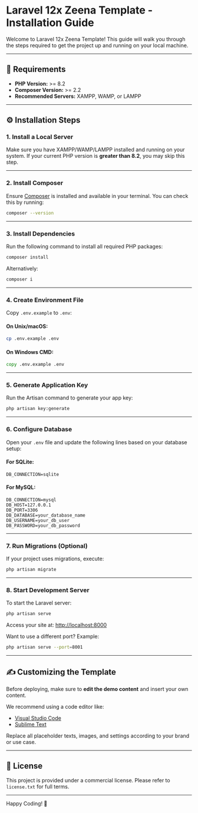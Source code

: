 # Laravel 12x Zeena Template - Installation Guide

Welcome to Laravel 12x Zeena Template! This guide will walk you through the steps required to get the project up and running on your local machine.

---

## 🧰 Requirements

- **PHP Version:** >= 8.2
- **Composer Version:** >= 2.2
- **Recommended Servers:** XAMPP, WAMP, or LAMPP

---

## ⚙️ Installation Steps

### 1. Install a Local Server

Make sure you have XAMPP/WAMP/LAMPP installed and running on your system. If your current PHP version is **greater than 8.2**, you may skip this step.

---

### 2. Install Composer

Ensure [Composer](https://getcomposer.org/) is installed and available in your terminal. You can check this by running:

```bash
composer --version
```

---

### 3. Install Dependencies

Run the following command to install all required PHP packages:

```bash
composer install
```

Alternatively:

```bash
composer i
```

---

### 4. Create Environment File

Copy `.env.example` to `.env`:

#### On Unix/macOS:

```bash
cp .env.example .env
```

#### On Windows CMD:

```cmd
copy .env.example .env
```

---

### 5. Generate Application Key

Run the Artisan command to generate your app key:

```bash
php artisan key:generate
```

---

### 6. Configure Database

Open your `.env` file and update the following lines based on your database setup:

#### For SQLite:
```env
DB_CONNECTION=sqlite
```

#### For MySQL:
```env
DB_CONNECTION=mysql
DB_HOST=127.0.0.1
DB_PORT=3306
DB_DATABASE=your_database_name
DB_USERNAME=your_db_user
DB_PASSWORD=your_db_password
```

---

### 7. Run Migrations (Optional)

If your project uses migrations, execute:

```bash
php artisan migrate
```

---

### 8. Start Development Server

To start the Laravel server:

```bash
php artisan serve
```

Access your site at: [http://localhost:8000](http://localhost:8000)

Want to use a different port? Example:

```bash
php artisan serve --port=8001
```

---

## ✍️ Customizing the Template

Before deploying, make sure to **edit the demo content** and insert your own content.

We recommend using a code editor like:

- [Visual Studio Code](https://code.visualstudio.com/)
- [Sublime Text](https://www.sublimetext.com/)

Replace all placeholder texts, images, and settings according to your brand or use case.

---

## 📄 License

This project is provided under a commercial license. Please refer to `license.txt` for full terms.

---

Happy Coding! 🚀